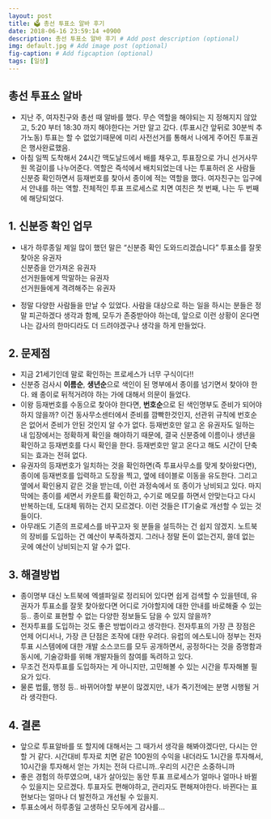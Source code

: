 ```yaml
---
layout: post
title: 🗳️ 총선 투표소 알바 후기
date: 2018-06-16 23:59:14 +0900
description: 총선 투표소 알바 후기 # Add post description (optional)
img: default.jpg # Add image post (optional)
fig-caption: # Add figcaption (optional)
tags: [일상]
---
```

##  총선 투표소 알바 
- 지난 주, 여자친구와 총선 때 알바를 했다. 무슨 역할을 해야되는 지 정해지지 않았고, 5:20 부터 18:30 까지 해야한다는 거만 알고 갔다. (투표시간 앞뒤로 30분씩 추가노동) 투표는 할 수 없었기때문에 미리 사전선거를 통해서 나에게 주어진  투표권은 행사완료했음.
- 아침 일찍 도착해서 24시간 맥도날드에서 배를 채우고, 투표장으로 가니 선거사무원 목걸이를 나누어준다. 역할은 즉석에서 배치되었는데 나는 투표하러 온 사람들 신분증 확인하면서 등재번호를 찾아서 종이에 적는 역할을 했다. 여자친구는 입구에서 안내를 하는 역할. 전체적인 투표 프로세스로 치면 여친은 첫 번째, 나는 두 번째에 해당되었다.

## 1. 신분증 확인 업무
- 내가 하루종일 제일 많이 했던 말은 “신분증 확인 도와드리겠습니다”
투표소를 잘못 찾아온 유권자  
신분증을 안가져온 유권자  
선거원들에게  막말하는 유권자  
선거원들에게 격려해주는 유권자  

- 정말 다양한 사람들을 만날 수 있었다. 사람을 대상으로 하는 일을 하시는 분들은 정말 피곤하겠다 생각과 함께, 모두가 존중받아야 하는데, 앞으로 이런 상황이 온다면 나는 감사의 한마디라도 더 드려야겠구나 생각을 하게 만들었다.

## 2. 문제점

- 지금 21세기인데 말로 확인하는 프로세스가 너무 구식이다!!
- 신분증 검사시  **이름순**,  **생년순**으로 색인이 된 명부에서 종이를 넘기면서 찾아야 한다. 왜 종이로 뒤적거려야 하는 가에 대해서 의문이 들었다. 
- 이왕 등재번호를 수동으로 찾아야 한다면,  **번호순**으로 된 색인명부도 준비가 되어야 하지 않을까? 이건 동사무소센터에서 준비를 깜빡한것인지, 선관위 규칙에 번호순은 없어서 준비가 안된 것인지 알 수가 없다. 등재번호만 알고 온 유권자도 일하는 내 입장에서는 정확하게 확인을 해야하기 때문에, 결국 신분증에 이름이나 생년을 확인하고 등재번호를 다시 확인을 한다. 등재번호만 알고 온다고 해도 시간이 단축되는 효과는 전혀 없다.
- 유권자의 등재번호가 일치하는 것을 확인하면(즉 투표사무소를 맞게 찾아왔다면), 종이에 등재번호를 입력하고 도장을 찍고, 옆에 테이블로 이동을 유도한다. 그리고 옆에서 확인용지 같은 것을 받는데, 이런 과정속에서 또 종이가 낭비되고 있다. 마지막에는 종이를 세면서 카운트를 확인하고, 수기로 메모를 하면서 안맞는다고 다시 반복하는데, 도대체 뭐하는 건지 모르겠다. 이런 것들은 IT기술로 개선할 수 있는 것들이다.
- 아무래도 기존의 프로세스를 바꾸고자 윗 분들을 설득하는 건 쉽지 않겠지. 노트북의 장비를 도입하는 건 예산이 부족하겠지. 그러나 정말 돈이 없는건지, 쓸데 없는 곳에 예산이 낭비되는지 알 수가 없다.

## 3. 해결방법
- 종이명부 대신 노트북에 엑셀파일로 정리되어 있다면 쉽게 검색할 수 있을텐데, 유권자가 투표소를 잘못 찾아왔다면 어디로 가야할지에 대한 안내를 바로해줄 수 있는 등.. 종이로 표현할 수 없는 다양한 정보들도 담을 수 있지 않을까?
- 전자투표를 도입하는 것도 좋은 방법이라고 생각한다. 전자투표의 가장 큰 장점은 언제 어디서나, 가장 큰 단점은 조작에 대한 우려다. 유럽의 에스토니아 정부는 전자투표 시스템에에 대한 개발 소스코드를 모두 공개하면서, 공정하다는 것을 증명함과 동시에, 기술강화를 위해 개발자들의 참여를 독려하고 있다. 
- 무조건 전자투표를 도입하자는 게 아니지만, 고민해볼 수 있는 시간을 투자해볼 필요가 있다.
- 물론 법률, 행정 등.. 바뀌어야할 부분이 많겠지만, 내가 죽기전에는 분명 시행될 거라 생각한다.

## 4. 결론
- 앞으로 투표알바를 또 할지에 대해서는 그 때가서 생각을 해봐야겠다만, 다시는 안할 거 같다. 시간대비 투자로 치면 같은 100원의 수익을 내더라도 1시간을 투자해서, 10시간을 투자해서 얻는 가치는 전혀 다르니까..우리의 시간은 소중하니까
- 좋은 경험의 하루였으며, 내가 살아있는 동안 투표 프로세스가 얼마나 얼마나 바뀔 수 있을지는 모르겠다. 투표자도 편해야하고, 관리자도 편해져야한다. 바뀐다는 표현보다는 얼마나 더 발전하고 개선될 수 있을지.
- 투표소에서 하루종일 고생하신 모두에게 감사를...